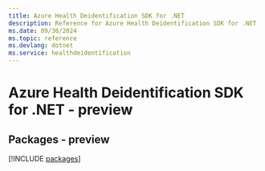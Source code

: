 ```yaml
---
title: Azure Health Deidentification SDK for .NET
description: Reference for Azure Health Deidentification SDK for .NET
ms.date: 09/30/2024
ms.topic: reference
ms.devlang: dotnet
ms.service: healthdeidentification
---
```

# Azure Health Deidentification SDK for .NET - preview
## Packages - preview
[!INCLUDE [packages](health-deidentification-index.md)]